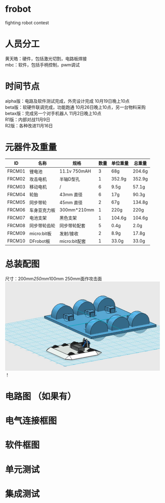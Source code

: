 # frobot
fighting robot contest 

# 人员分工
黄天皓：硬件，包括激光切割，电路板焊接  
mbc：软件，包括手柄控制，pwm调试
# 时间节点

alpha版：电路及软件测试完成，外壳设计完成 10月19日晚上10点  
beta版：软硬件联调完成，功能跑通 10月26日晚上10点，另一台物料采购  
betax版：完成另一个对手机器人 11月2日晚上10点  
R1版：内部对战11月9日  
R2版：各种改进11月16日  


# 元器件及重量

ID | 名称 | 规格 | 数量 | 单位重量 | 总重量 
-|-|-|-|-|-
FRCM01 | 锂电池 |11.1v 750mAH | 3 | 68g|204.6g|
FRCM02 | 攻击电机| 半轴D型孔| 1 | 352.9g |352.9g|
FRCM03 | 移动电机 | / | 6 | 9.5g|57.1g|
FRCM04 | 轮胎 |43mm 直径 | 6 | 17g|90.3g|
FRCM05 | 同步带轮 | 45mm 直径 | 2 | 67g |134.8g|
FRCM06 | 车身亚克力板 | 300mm*210mm| 1 | 220g|220g|
FRCM07 | 电池支架 |黑色支架 | 1 | 104.6g|104.6g|
FRCM08 | 同步带轮齿轮 |同步带轮配套 | 5 | 0.4g|2.0g|
FRCM09 | micro:bit板 |发射/接收 | 2 | 8.9g|17.8g|
FRCM10 | DFrobot板 |micro:bit配套 | 1 | 33.0g|33.0g|

# 总装配图

尺寸：200mm*250mm*100mm
250mm面作攻击面
![](https://github.com/CASTIC2019/frobot/blob/master/robot.JPG)  
！[](https://github.com/CASTIC2019/frobot/blob/master/%E6%A0%BC%E6%96%97%E6%9C%BA%E5%99%A8%E4%BA%BA.JPG)
# 电路图 （如果有）


# 电气连接框图


# 软件框图


# 单元测试


# 集成测试




